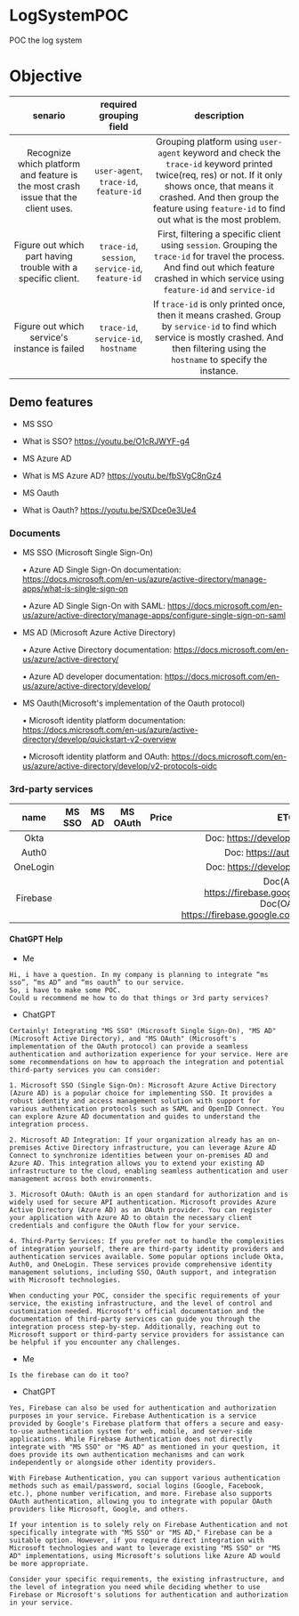 # LogSystemPOC

POC the log system

# Objective

|                                      senario                                       |              required grouping field              |                                                                                                                   description                                                                                                                   |
| :--------------------------------------------------------------------------------: | :-----------------------------------------------: | :---------------------------------------------------------------------------------------------------------------------------------------------------------------------------------------------------------------------------------------------: |
| Recognize which platform and feature is the most crash issue that the client uses. |      `user-agent`, `trace-id`, `feature-id`       | Grouping platform using `user-agent` keyword and check the `trace-id` keyword printed twice(req, res) or not. If it only shows once, that means it crashed. And then group the feature using `feature-id` to find out what is the most problem. |
|            Figure out which part having trouble with a specific client.            | `trace-id`, `session`, `service-id`, `feature-id` |                           First, filtering a specific client using `session`. Grouping the `trace-id` for travel the process. And find out which feature crashed in which service using `feature-id` and `service-id`                           |
|                   Figure out which service's instance is failed                    |       `trace-id`, `service-id`, `hostname`        |                           If `trace-id` is only printed once, then it means crashed. Group by `service-id` to find which service is mostly crashed. And then filtering using the `hostname` to specify the instance.                            |

## Demo features

- MS SSO

* What is SSO? https://youtu.be/O1cRJWYF-g4

- MS Azure AD

* What is MS Azure AD? https://youtu.be/fbSVgC8nGz4

- MS Oauth

* What is Oauth? https://youtu.be/SXDce0e3Ue4

### Documents

- MS SSO  (Microsoft Single Sign-On)

	•	Azure AD Single Sign-On documentation: https://docs.microsoft.com/en-us/azure/active-directory/manage-apps/what-is-single-sign-on
	
	•	Azure AD Single Sign-On with SAML: https://docs.microsoft.com/en-us/azure/active-directory/manage-apps/configure-single-sign-on-saml
	
- MS AD   (Microsoft Azure Active Directory)

	•	Azure Active Directory documentation: https://docs.microsoft.com/en-us/azure/active-directory/
	
	•	Azure AD developer documentation: https://docs.microsoft.com/en-us/azure/active-directory/develop/
	
- MS Oauth(Microsoft's implementation of the Oauth protocol)

	•	Microsoft identity platform documentation: https://docs.microsoft.com/en-us/azure/active-directory/develop/quickstart-v2-overview
	
	•	Microsoft identity platform and OAuth: https://docs.microsoft.com/en-us/azure/active-directory/develop/v2-protocols-oidc
	

### 3rd-party services

| name    | MS SSO | MS AD | MS OAuth | Price | ETC |
|:-------:|:------:|:-----:|:--------:|:-----:|:---:|
| Okta    |        |       |          |       | Doc: https://developer.okta.com/docs/    |
| Auth0   |        |       |          |       | Doc: https://auth0.com/docs/    |
| OneLogin|        |       |          |       | Doc: https://developers.onelogin.com/    |
| Firebase|        |       |          |       | Doc(Auth): https://firebase.google.com/docs/auth, Doc(OAuth): https://firebase.google.com/docs/auth/web/oauth    |

#### ChatGPT Help

- Me

```
Hi, i have a question. In my company is planning to integrate “ms sso”, “ms AD” and “ms oauth” to our service.
So, i have to make some POC. 
Could u recommend me how to do that things or 3rd party services?
```

- ChatGPT

```
Certainly! Integrating "MS SSO" (Microsoft Single Sign-On), "MS AD" (Microsoft Active Directory), and "MS OAuth" (Microsoft's implementation of the OAuth protocol) can provide a seamless authentication and authorization experience for your service. Here are some recommendations on how to approach the integration and potential third-party services you can consider:

1. Microsoft SSO (Single Sign-On): Microsoft Azure Active Directory (Azure AD) is a popular choice for implementing SSO. It provides a robust identity and access management solution with support for various authentication protocols such as SAML and OpenID Connect. You can explore Azure AD documentation and guides to understand the integration process.

2. Microsoft AD Integration: If your organization already has an on-premises Active Directory infrastructure, you can leverage Azure AD Connect to synchronize identities between your on-premises AD and Azure AD. This integration allows you to extend your existing AD infrastructure to the cloud, enabling seamless authentication and user management across both environments.

3. Microsoft OAuth: OAuth is an open standard for authorization and is widely used for secure API authentication. Microsoft provides Azure Active Directory (Azure AD) as an OAuth provider. You can register your application with Azure AD to obtain the necessary client credentials and configure the OAuth flow for your service.

4. Third-Party Services: If you prefer not to handle the complexities of integration yourself, there are third-party identity providers and authentication services available. Some popular options include Okta, Auth0, and OneLogin. These services provide comprehensive identity management solutions, including SSO, OAuth support, and integration with Microsoft technologies.

When conducting your POC, consider the specific requirements of your service, the existing infrastructure, and the level of control and customization needed. Microsoft's official documentation and the documentation of third-party services can guide you through the integration process step-by-step. Additionally, reaching out to Microsoft support or third-party service providers for assistance can be helpful if you encounter any challenges.
```

- Me

```
Is the firebase can do it too?
```

- ChatGPT

```
Yes, Firebase can also be used for authentication and authorization purposes in your service. Firebase Authentication is a service provided by Google's Firebase platform that offers a secure and easy-to-use authentication system for web, mobile, and server-side applications. While Firebase Authentication does not directly integrate with "MS SSO" or "MS AD" as mentioned in your question, it does provide its own authentication mechanisms and can work independently or alongside other identity providers.

With Firebase Authentication, you can support various authentication methods such as email/password, social logins (Google, Facebook, etc.), phone number verification, and more. Firebase also supports OAuth authentication, allowing you to integrate with popular OAuth providers like Microsoft, Google, and others.

If your intention is to solely rely on Firebase Authentication and not specifically integrate with "MS SSO" or "MS AD," Firebase can be a suitable option. However, if you require direct integration with Microsoft technologies and want to leverage existing "MS SSO" or "MS AD" implementations, using Microsoft's solutions like Azure AD would be more appropriate.

Consider your specific requirements, the existing infrastructure, and the level of integration you need while deciding whether to use Firebase or Microsoft's solutions for authentication and authorization in your service.
```
